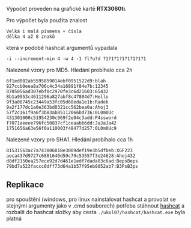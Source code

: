 Výpočet proveden na grafické kartě **RTX3060ti**.

Pro výpočet byla použita znalost 
```
Velká i malá písmena + čísla
délka 4 až 8 znaků
```
která v podobě hashcat argumentů vypadala
```
-i --increment-min 4 -w 4 -1 ?l?u?d ?1?1?1?1?1?1?1?1
```

Nalezené vzory pro MD5. Hledání probíhalo cca 2h
```
6f1ed002ab5595859014ebf0951522d9:blah
827ccb0eea8a706c4c34a16891f84e7b:12345
8705056ad307ebf0c2970fe3c6d21603:65432
8b1a9953c4611296a827abf8c47804d7:Hello
9f3a08745c23449a53fc05d68eda1e1b:Radek
9a2f177dc1a0e363bd0321cc562bea0a:Ahoj3
57f2c161f9a6f3b83ab85112066bd736:0L0m0Uc
431301000c51954230c969f2e04c3add:P4ssword
f7071aeeee796fc50837cf1ceaabb6dd:JaJaJa42
1751656a63e56f0a110003f48477d257:0L0m0Uc9
```

Nalezené vzory pro SHA1. Hledání probíhalo cca 1h
```
81531563ac7a743806818e3009def19e3b5dfbeb:XGF223
aeca437d9727c6881640d59c79c53557f3e24628:Ahoj432
d8df2150ea257ece92d7d461e1edf7dada83c6ad:BepsBeps
79bd7a523faccc0dff73d64a1b57f95eb8052ab7:B3PsB3ps
```



## Replikace
pro spouštění (windows, pro linux nainstalovat hashcat a provolat se stejnými argumenty jako v .cmd souborech) potřeba stáhnout [hashcat](https://hashcat.net/hashcat/) a rozbalit do hashcat složky aby cesta `./ukol07/hashcat/hashcat.exe` byla platná

